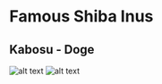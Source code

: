 # Famous Shiba Inus

## Kabosu - Doge

![alt text](https://pds.exblog.jp/pds/1/201002/12/90/a0126590_22301391.jpg 'kabosu1')
![alt text](http://78.media.tumblr.com/af1d0e28f4fbf3b0e6d0909a22bb15da/tumblr_mj1zy5wsAT1rkn5ozo4_1280.jpg 'kabosu2')
